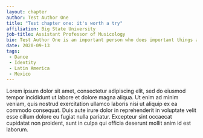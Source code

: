 ```yaml
---
layout: chapter
author: Test Author One
title: "Test chapter one: it's worth a try"
affiliation: Big State University
job-title: Assistant Professor of Musicology
bio: Test Author One is an important person who does important things at Big State University. She likes stuff and to do things. Lorem ipsum dolor sit amet, consectetur adipiscing elit, sed do eiusmod tempor incididunt ut labore et dolore magna aliqua.
date: 2020-09-13
tags:
 - Dance
 - Identity
 - Latin America
 - Mexico
---
```

Lorem ipsum dolor sit amet, consectetur adipiscing elit, sed do eiusmod tempor incididunt ut labore et dolore magna aliqua. Ut enim ad minim veniam, quis nostrud exercitation ullamco laboris nisi ut aliquip ex ea commodo consequat. Duis aute irure dolor in reprehenderit in voluptate velit esse cillum dolore eu fugiat nulla pariatur. Excepteur sint occaecat cupidatat non proident, sunt in culpa qui officia deserunt mollit anim id est laborum.